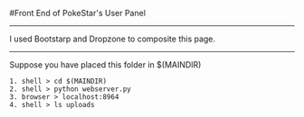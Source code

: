 #Front End of PokeStar's User Panel

--------------

I used Bootstarp and Dropzone to composite this page. 

--------------

Suppose you have placed this folder in $(MAINDIR)

    1. shell > cd $(MAINDIR)
    2. shell > python webserver.py
    3. browser > localhost:8964
    4. shell > ls uploads
    
